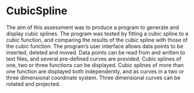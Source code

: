 # CubicSpline
The aim of this assessment was to produce a program to generate and display cubic splines. The program was tested by fitting a cubic spline to a cubic function, and comparing the results of the cubic spline with those of the cubic function. The program’s user interface allows data points to be inserted, deleted and moved. Data points can be read from and written to text files, and several pre-defined curves are provided. Cubic splines of one, two or three functions can be displayed. Cubic splines of more than one function are displayed both independently, and as curves in a two or three dimensional coordinate system. Three dimensional curves can be rotated and projected.

